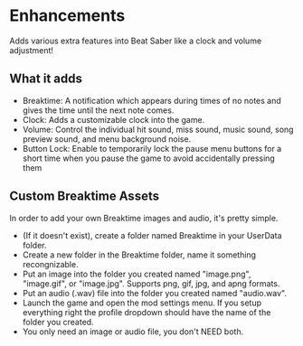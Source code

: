 # Enhancements
Adds various extra features into Beat Saber like a clock and volume adjustment!

## What it adds
- Breaktime: A notification which appears during times of no notes and gives the time until the next note comes.
- Clock: Adds a customizable clock into the game.
- Volume: Control the individual hit sound, miss sound, music sound, song preview sound, and menu background noise.
- Button Lock: Enable to temporarily lock the pause menu buttons for a short time when you pause the game to avoid accidentally pressing them

## Custom Breaktime Assets
In order to add your own Breaktime images and audio, it's pretty simple.
- (If it doesn't exist), create a folder named Breaktime in your UserData folder.
- Create a new folder in the Breaktime folder, name it something recongnizable.
- Put an image into the folder you created named "image.png", "image.gif", or "image.jpg". Supports png, gif, jpg, and apng formats.
- Put an audio (.wav) file into the folder you created named "audio.wav".
- Launch the game and open the mod settings menu. If you setup everything right the profile dropdown should have the name of the folder you created.
- You only need an image or audio file, you don't NEED both.
